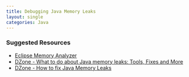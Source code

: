 ```yaml
--- 
title: Debugging Java Memory Leaks
layout: single
categories: Java
--- 
```



### Suggested Resources

* [Eclipse Memory Analyzer](https://eclipse.org/mat/)
* [DZone - What to do about Java memory leaks: Tools, Fixes and More](https://dzone.com/articles/what-to-do-about-java-memory-leaks-tools-fixes-and)
* [DZone - How to fix Java Memory Leaks](https://dzone.com/articles/how-fix-memory-leaks-java)


